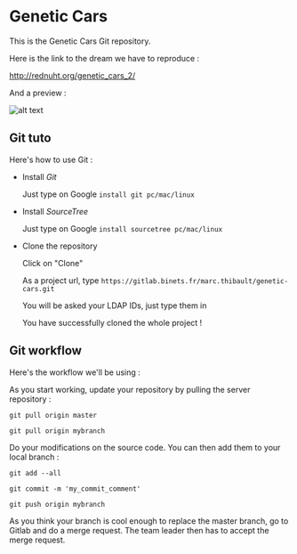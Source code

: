 # Genetic Cars

This is the Genetic Cars Git repository.


Here is the link to the dream we have to reproduce : 

http://rednuht.org/genetic_cars_2/

And a preview :

![alt text](http://www.similars.io/img/logo/genetic-cars-2_35110.png "Logo Title Text 1")


## Git tuto
Here's how to use Git : 

- Install *Git*

    Just type on Google `install git pc/mac/linux`

- Install *SourceTree*

    Just type on Google `install sourcetree pc/mac/linux`
    
- Clone the repository

    Click on "Clone"
    
    As a project url, type `https://gitlab.binets.fr/marc.thibault/genetic-cars.git`
    
    You will be asked your LDAP IDs, just type them in
    
    You have successfully cloned the whole project !
    
## Git workflow

Here's the workflow we'll be using : 

As you start working, update your repository by pulling the server repository : 

`git pull origin master`

`git pull origin mybranch`

Do your modifications on the source code. You can then add them to your local branch : 

`git add --all`

`git commit -m 'my_commit_comment'`

`git push origin mybranch`

As you think your branch is cool enough to replace the master branch, go to Gitlab and do a merge request. The team leader then has to accept the merge request.
